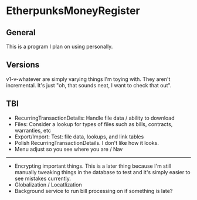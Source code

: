 # EtherpunksMoneyRegister


## General
This is a program I plan on using personally.

## Versions

v1-v-whatever are simply varying things I'm toying with. They aren't incremental. It's just "oh, that sounds neat, I want to check that out".

## TBI

* RecurringTransactionDetails: Handle file data / ability to download
* Files: Consider a lookup for types of files such as bills, contracts, warranties, etc
* Export/Import: Test: file data, lookups, and link tables
* Polish RecurringTransactionDetails. I don't like how it looks.
* Menu adjust so you see where you are / Nav
<hr />

* Encrypting important things. This is a later thing because I'm still manually tweaking things in the database to test and it's simply easier to see mistakes currently.
* Globalization / Locatlization
* Background service to run bill processing on if something is late?
